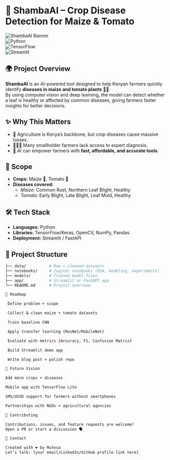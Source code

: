 # 🌱 ShambaAI – Crop Disease Detection for Maize & Tomato  

![ShambaAI Banner](https://img.shields.io/badge/AI-Agriculture-green?style=for-the-badge)  
![Python](https://img.shields.io/badge/Python-3.9-blue?style=for-the-badge)  
![TensorFlow](https://img.shields.io/badge/TensorFlow-Deep%20Learning-orange?style=for-the-badge)  
![Streamlit](https://img.shields.io/badge/Streamlit-App-red?style=for-the-badge)  

## 🌍 Project Overview
**ShambaAI** is an AI-powered tool designed to help Kenyan farmers quickly identify **diseases in maize and tomato plants** 🌽🍅.  
By using computer vision and deep learning, the model can detect whether a leaf is healthy or affected by common diseases, giving farmers faster insights for better decisions.  

## ✨ Why This Matters
- 🚜 Agriculture is Kenya’s backbone, but crop diseases cause massive losses.  
- 🧑🏽‍🌾 Many smallholder farmers lack access to expert diagnosis.  
- 🤖 AI can empower farmers with **fast, affordable, and accurate tools**.  

## 🧪 Scope
- **Crops:** Maize 🌽, Tomato 🍅  
- **Diseases covered:**  
  - *Maize:* Common Rust, Northern Leaf Blight, Healthy  
  - *Tomato:* Early Blight, Late Blight, Leaf Mold, Healthy  

## 🛠️ Tech Stack
- **Languages:** Python  
- **Libraries:** TensorFlow/Keras, OpenCV, NumPy, Pandas  
- **Deployment:** Streamlit / FastAPI  

## 📂 Project Structure
```bash
├── data/          # Raw + cleaned datasets
├── notebooks/     # Jupyter notebooks (EDA, modeling, experiments)
├── models/        # Trained model files
├── app/           # Streamlit or FastAPI app
└── README.md      # Project overview

🚀 Roadmap

 Define problem + scope

 Collect & clean maize + tomato datasets

 Train baseline CNN

 Apply transfer learning (ResNet/MobileNet)

 Evaluate with metrics (Accuracy, F1, Confusion Matrix)

 Build Streamlit demo app

 Write blog post + polish repo

🌟 Future Vision

Add more crops + diseases

Mobile app with TensorFlow Lite

SMS/USSD support for farmers without smartphones

Partnerships with NGOs + agricultural agencies

🤝 Contributing

Contributions, issues, and feature requests are welcome!
Open a PR or start a discussion 🗣️

📧 Contact

Created with ❤️ by Mutesa
Let’s talk: [your email/LinkedIn/GitHub profile link here]


